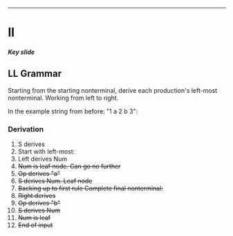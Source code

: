 ---
# ll

##### Key slide

## LL Grammar

Starting from the starting nonterminal, derive each production's left-most
nonterminal. Working from left to right.


In the example string from before: "1 a 2 b 3":

### Derivation

1. S derives <left> <Right>
2. Start with left-most: <Left>
3. Left derives Num <Op> <S>
4. Num is leaf node. Can go no further
5. Op derives "a"
6. S derives Num. Leaf node
7. Backing up to first rule Complete final nonterminal: <Right>
8. Right derives <Op> <S>
9. Op derives "b"
10. S derives Num
11. Num is leaf
12. End of input
